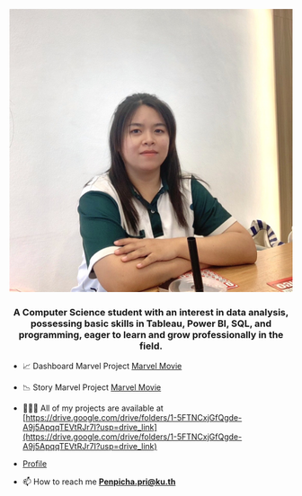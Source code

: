 
![profile](img/Profile.jpg)
<h3 align="center">A Computer Science student with an interest in data analysis, possessing basic skills in Tableau, Power BI, SQL, and programming, eager to learn and grow professionally in the field.</h3>

- 📈 Dashboard Marvel Project [Marvel Movie](https://public.tableau.com/views/Dashboard_Mavel/Dashboard?:language=en-US&:sid=&:redirect=auth&:display_count=n&:origin=viz_share_link)

- 📉 Story Marvel Project [Marvel Movie](https://public.tableau.com/shared/KPWFX5TFX?:display_count=n&:origin=viz_share_link)

- 👩🏻‍💻 All of my projects are available at [https://drive.google.com/drive/folders/1-5FTNCxjGfQgde-A9j5ApqqTEVtRJr7I?usp=drive_link](https://drive.google.com/drive/folders/1-5FTNCxjGfQgde-A9j5ApqqTEVtRJr7I?usp=drive_link)
- [Profile](profile.html)
- 📫 How to reach me **Penpicha.pri@ku.th**

